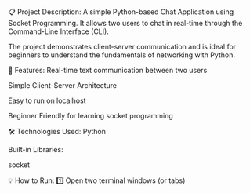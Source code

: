 📋 Project Description:
A simple Python-based Chat Application using Socket Programming.
It allows two users to chat in real-time through the Command-Line Interface (CLI).

The project demonstrates client-server communication and is ideal for beginners to understand the fundamentals of networking with Python.

🚀 Features:
Real-time text communication between two users

Simple Client-Server Architecture

Easy to run on localhost

Beginner Friendly for learning socket programming

🛠️ Technologies Used:
Python

Built-in Libraries:

socket

💡 How to Run:
1️⃣ Open two terminal windows (or tabs)
